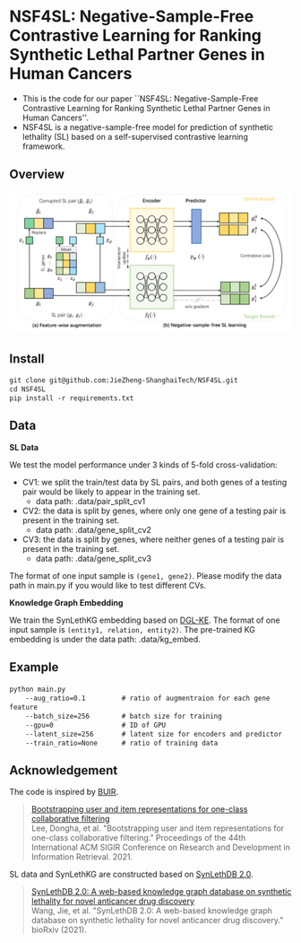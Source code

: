 # NSF4SL: Negative-Sample-Free Contrastive Learning for Ranking Synthetic Lethal Partner Genes in Human Cancers
- This is the code for our paper ``NSF4SL: Negative-Sample-Free Contrastive Learning for Ranking Synthetic Lethal Partner Genes in Human Cancers''.
- NSF4SL is a negative-sample-free model for prediction of synthetic lethality (SL) based on a self-supervised contrastive learning framework. 

## Overview
 ![NSF4SL pipeline](https://github.com/JieZheng-ShanghaiTech/NSF4SL/raw/main/figs/pipeline.png)
 
## Install
```
git clone git@github.com:JieZheng-ShanghaiTech/NSF4SL.git
cd NSF4SL
pip install -r requirements.txt
```
## Data
**SL Data**

We test the model performance under 3 kinds of 5-fold cross-validation:
- CV1: we split the train/test data by SL pairs, and both genes of a testing pair would be likely to appear
in the training set. 
  - data path: .data/pair_split_cv1
- CV2: the data is split by genes, where only one gene of a testing pair is present in the training set.
  - data path: .data/gene_split_cv2
- CV3: the data is split by genes, where neither genes of a testing pair is present in the training set. 
  - data path: .data/gene_split_cv3
 
The format of one input sample is `(gene1, gene2)`. Please modify the data path in main.py if you would like to test different CVs.

**Knowledge Graph Embedding**

We train the SynLethKG embedding based on [DGL-KE](https://dglke.dgl.ai/doc/index.html). The format of one input sample is `(entity1, relation, entity2)`. The pre-trained KG embedding is under the data path: .data/kg_embed.

## Example
```
python main.py 
    --aug_ratio=0.1         # ratio of augmentraion for each gene feature
    --batch_size=256        # batch size for training
    --gpu=0                 # ID of GPU
    --latent_size=256       # latent size for encoders and predictor
    --train_ratio=None      # ratio of training data
```


## Acknowledgement
The code is inspired by [BUIR](https://github.com/donalee/BUIR).
>[Bootstrapping user and item representations for one-class collaborative filtering](https://arxiv.org/pdf/2105.06323.pdf) <br />
Lee, Dongha, et al. "Bootstrapping user and item representations for one-class collaborative filtering." Proceedings of the 44th International ACM SIGIR Conference on Research and Development in Information Retrieval. 2021.

SL data and SynLethKG are constructed based on [SynLethDB 2.0](https://synlethdb.sist.shanghaitech.edu.cn/v2/#/).
>[SynLethDB 2.0: A web-based knowledge graph database on synthetic lethality for novel anticancer drug discovery](https://www.biorxiv.org/content/10.1101/2021.12.28.474346v1.full.pdf) <br />
Wang, Jie, et al. "SynLethDB 2.0: A web-based knowledge graph database on synthetic lethality for novel anticancer drug discovery." bioRxiv (2021).
